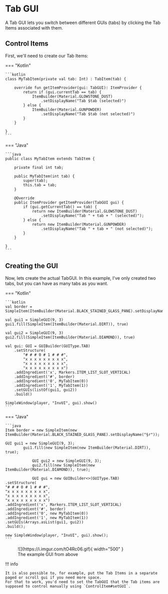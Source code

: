 # Tab GUI

A Tab GUI lets you switch between different GUIs (tabs) by clicking the Tab Items associated with them.

## Control Items

First, we'll need to create our Tab Items:

=== "Kotlin"

    ```kotlin
    class MyTabItem(private val tab: Int) : TabItem(tab) {
        
        override fun getItemProvider(gui: TabGUI): ItemProvider {
            return if (gui.currentTab == tab) {
                ItemBuilder(Material.GLOWSTONE_DUST)
                    .setDisplayName("Tab $tab (selected)")
            } else {
                ItemBuilder(Material.GUNPOWDER)
                    .setDisplayName("Tab $tab (not selected)")
            }
        }
        
    }
    ```

=== "Java"

    ```java
    public class MyTabItem extends TabItem {
        
        private final int tab;
        
        public MyTabItem(int tab) {
            super(tab);
            this.tab = tab;
        }
        
        @Override
        public ItemProvider getItemProvider(TabGUI gui) {
            if (gui.getCurrentTab() == tab) {
                return new ItemBuilder(Material.GLOWSTONE_DUST)
                    .setDisplayName("Tab " + tab + " (selected)");
            } else {
                return new ItemBuilder(Material.GUNPOWDER)
                    .setDisplayName("Tab " + tab + " (not selected)");
            }
        }
        
    }
    ```

## Creating the GUI

Now, lets create the actual TabGUI. In this example, I've only created two tabs, but you can have as many tabs as you want.

=== "Kotlin"

    ```kotlin
    val border = SimpleItem(ItemBuilder(Material.BLACK_STAINED_GLASS_PANE).setDisplayName("§r"))
    
    val gui1 = SimpleGUI(9, 3)
    gui1.fill(SimpleItem(ItemBuilder(Material.DIRT)), true)
    
    val gui2 = SimpleGUI(9, 3)
    gui2.fill(SimpleItem(ItemBuilder(Material.DIAMOND)), true)
    
    val gui: GUI = GUIBuilder(GUIType.TAB)
        .setStructure(
            "# # # 0 # 1 # # #",
            "x x x x x x x x x",
            "x x x x x x x x x",
            "x x x x x x x x x")
        .addIngredient('x', Markers.ITEM_LIST_SLOT_VERTICAL)
        .addIngredient('#', border)
        .addIngredient('0', MyTabItem(0))
        .addIngredient('1', MyTabItem(1))
        .setGUIs(listOf(gui1, gui2))
        .build()
    
    SimpleWindow(player, "InvUI", gui).show()
    ```

=== "Java"

    ```java
    Item border = new SimpleItem(new ItemBuilder(Material.BLACK_STAINED_GLASS_PANE).setDisplayName("§r"));
    
    GUI gui1 = new SimpleGUI(9, 3);
            gui1.fill(new SimpleItem(new ItemBuilder(Material.DIRT)), true);
    
                GUI gui2 = new SimpleGUI(9, 3);
                gui2.fill(new SimpleItem(new ItemBuilder(Material.DIAMOND)), true);
    
                GUI gui = new GUIBuilder<>(GUIType.TAB)
    .setStructure(
    "# # # 0 # 1 # # #",
    "x x x x x x x x x",
    "x x x x x x x x x",
    "x x x x x x x x x")
    .addIngredient('x', Markers.ITEM_LIST_SLOT_VERTICAL)
    .addIngredient('#', border)
    .addIngredient('0', new MyTabItem(0))
    .addIngredient('1', new MyTabItem(1))
    .setGUIs(Arrays.asList(gui1, gui2))
    .build();
    
    new SimpleWindow(player, "InvUI", gui).show();
    ```

<figure markdown>
  ![](https://i.imgur.com/tO4Rc06.gif){ width="500" }
  <figcaption>The example GUI from above</figcaption>
</figure>

!!! info

    It is also possible to, for example, put the Tab Items in a separate paged or scroll gui if you need more space.  
    For that to work, you'd need to set the TabGUI that the Tab items are supposed to control manually using `ControlItem#setGUI`.
